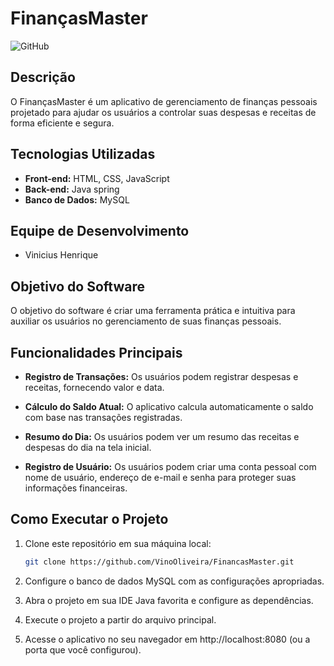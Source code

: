# FinançasMaster

![GitHub](https://img.shields.io/badge/status-Em%20Desenvolvimento-brightgreen)

## Descrição

O FinançasMaster é um aplicativo de gerenciamento de finanças pessoais projetado para ajudar os usuários a controlar suas despesas e receitas de forma eficiente e segura. 

## Tecnologias Utilizadas

- **Front-end:** HTML, CSS, JavaScript
- **Back-end:** Java spring
- **Banco de Dados:** MySQL

## Equipe de Desenvolvimento

- Vinicius Henrique

## Objetivo do Software

O objetivo do software é criar uma ferramenta prática e intuitiva para auxiliar os usuários no gerenciamento de suas finanças pessoais.

## Funcionalidades Principais

- **Registro de Transações:** Os usuários podem registrar despesas e receitas, fornecendo valor e data.

- **Cálculo do Saldo Atual:** O aplicativo calcula automaticamente o saldo com base nas transações registradas.

- **Resumo do Dia:** Os usuários podem ver um resumo das receitas e despesas do dia na tela inicial.
  
- **Registro de Usuário:** Os usuários podem criar uma conta pessoal com nome de usuário, endereço de e-mail e senha para proteger suas informações financeiras.

## Como Executar o Projeto

1. Clone este repositório em sua máquina local:

   ```bash
   git clone https://github.com/VinoOliveira/FinancasMaster.git

2. Configure o banco de dados MySQL com as configurações apropriadas.

3. Abra o projeto em sua IDE Java favorita e configure as dependências.

4. Execute o projeto a partir do arquivo principal.

5. Acesse o aplicativo no seu navegador em http://localhost:8080 (ou a porta que você configurou).


